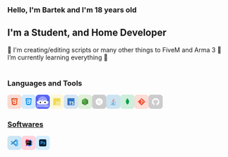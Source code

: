 ### Hello, I'm Bartek and I'm 18 years old 

## I'm a Student, and Home Developer

🌱 I'm creating/editing scripts or many other things to FiveM and Arma 3
🌱 I’m currently learning everything 🤣
<br/>
<br/>

### Languages and Tools
<div>
  <a href="https://www.w3schools.com/html/" target="_blank"> <img class="icon" align="left" alt="GitHub" width="32px" src="./src/icons/html.svg" />
  <a href="https://www.w3schools.com/css/" target="_blank"> <img class="icon" align="left" alt="GitHub" width="32px" src="./src/icons/css.svg" />
  <a href="https://discord.js.org/" target="_blank"> <img class="icon" align="left" alt="GitHub" width="32px" src="./src/icons/DiscordBots.svg" />
  <a href="https://developer.mozilla.org/en-US/docs/Web/JavaScript" target="_blank"><img class="icon" align="left" alt="Javascript" width="32px" src="./src/icons/javascript.svg" />
  <a href="https://www.typescriptlang.org/" target="_blank"><img class="icon" align="left" alt="Javascript" width="32px" src="./src/icons/typescript.svg" />
  <a href="https://nodejs.org/" target="_blank"><img class="icon" align="left" alt="Node.js" width="32px" src="./src/icons/nodejs.svg" />
  <a href="https://nextjs.org/" target="_blank"> <img class="icon" align="left" alt="Next.js" width="32px" src="./src/icons/nextjs.svg" />
  <a href="https://www.java.com/" target="_blank"> <img class="icon" align="left" alt="Java" width="32px" src="./src/icons/java.svg"/>
  <a href="https://www.mongodb.com/" target="_blank"> <img class="icon" align="left" alt="MongoDB" width="32px" src="./src/icons/mongodb.svg" />
  <a href="https://git-scm.com/" target="_blank"> <img class="icon" align="left" alt="git" width="32px" src="./src/icons/git.svg"/>
  <a href="https://github.com/" target="_blank"> <img class="icon" align="left" alt="GitHub" width="32px" src="./src/icons/github.svg" />
</div>

<br />
<br />

### Softwares

<div>
  <a href="https://code.visualstudio.com/" target="_blank"><img class="icon" align="left" alt="Visual Studio Code" width="32px" src="./src/icons/vscode.svg" />
  <a href="https://www.jetbrains.com/idea/" target="_blank"> <img class="icon" align="left" alt="IntelliJ IDEA" width="32px" src="./src/icons/intellij.svg" />
  <a href="https://www.adobe.com/products/photoshop.html" target="_blank"> <img class="icon" align="left" alt="XD" width="32px" src="./src/icons/adobe/photoshop.svg"/> </a>
</div>

<br />
<br />
